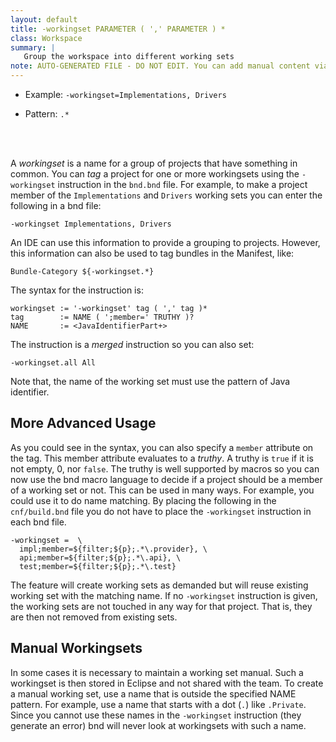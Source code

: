 ```yaml
---
layout: default
title: -workingset PARAMETER ( ',' PARAMETER ) *
class: Workspace
summary: |
   Group the workspace into different working sets
note: AUTO-GENERATED FILE - DO NOT EDIT. You can add manual content via same filename in ext folder. 
---
```


- Example: `-workingset=Implementations, Drivers`

- Pattern: `.*`

<!-- Manual content from: ext/workingset.md --><br /><br />

A _workingset_ is a name for a group of projects that have something in common. You can _tag_ a project for one or more workingsets using the `-workingset` instruction in the `bnd.bnd` file. For example, to make a project member of the `Implementations` and `Drivers` working sets you can enter the following in a bnd file:

    -workingset Implementations, Drivers

An IDE can use this information to provide a grouping to projects. However, this information can also be used to tag bundles in the Manifest, like:

    Bundle-Category ${-workingset.*}

The syntax for the instruction is:

    workingset := '-workingset' tag ( ',' tag )*
    tag        := NAME ( ';member=' TRUTHY )?
    NAME       := <JavaIdentifierPart+>

The instruction is a _merged_ instruction so you can also set:

    -workingset.all All

Note that, the name of the working set must use the pattern of Java identifier.

## More Advanced Usage

As you could see in the syntax, you can also specify a `member` attribute on the tag. This member attribute evaluates to a _truthy_. A truthy is `true` if it is not empty, 0, nor `false`. The truthy is well supported by macros so you can now use the bnd macro language to decide if a project should be a member of a working set or not. This can be used in many ways. For example, you could use it to do name matching. By placing the following in the `cnf/build.bnd` file you do not have to place the `-workingset` instruction in each bnd file.

    -workingset =  \
      impl;member=${filter;${p};.*\.provider}, \
      api;member=${filter;${p};.*\.api}, \
      test;member=${filter;${p};.*\.test}

The feature will create working sets as demanded but will reuse existing working set with the matching name. If no `-workingset` instruction is given, the working sets are not touched in any way for that project. That is, they are then not removed from existing sets.

## Manual Workingsets

In some cases it is necessary to maintain a working set manual. Such a workingset is then stored in Eclipse and not shared with the team. To
create a manual working set, use a name that is outside the specified NAME pattern. For example, use a name that starts with a 
dot (`.`) like `.Private`. Since you cannot use these names in the `-workingset` instruction (they generate an error)
bnd will never look at workingsets with such a name.
